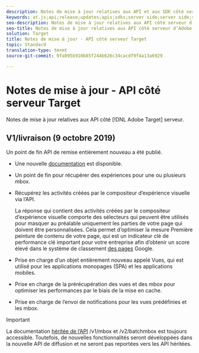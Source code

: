 ```yaml
---
description: Notes de mise à jour relatives aux API et aux SDK côté serveur d’Adobe Target
keywords: at.js;api;release;updates;apis;sdks;server side;server side;server side;api;delivery api
seo-description: Notes de mise à jour relatives aux API côté serveur d’Adobe Target.
seo-title: Notes de mise à jour relatives aux API côté serveur d’Adobe Target.
solution: Target
title: Notes de mise à jour - API côté serveur Target
topic: Standard
translation-type: tm+mt
source-git-commit: 9fa095b910b85f244b626c34cacdf9f4a13a6929

---
```



# Notes de mise à jour - API côté serveur Target

Notes de mise à jour relatives aux API côté [!DNL Adobe Target] serveur.

## V1/livraison (9 octobre 2019)

Un point de fin API de remise entièrement nouveau a été publié.

* Une nouvelle [documentation](https://developers.adobetarget.com/api/delivery-api/) est disponible.
* Un point de fin pour récupérer des expériences pour une ou plusieurs mbox.
* Récupérez les activités créées par le compositeur d’expérience visuelle via l’API.

   La réponse qui contient des activités créées par le compositeur d’expérience visuelle comporte des sélecteurs qui peuvent être utilisés pour masquer au préalable uniquement les parties de votre page qui doivent être personnalisées. Cela permet d’optimiser la mesure [](https://developers.google.com/web/fundamentals/performance/user-centric-performance-metrics.html)Première peinture de contenu de votre page, qui est un indicateur clé de performance clé important pour votre entreprise afin d’obtenir un score élevé dans le système de classement [des pages](https://en.wikipedia.org/wiki/PageRank) Google.

* Prise en charge d’un objet entièrement nouveau appelé Vues, qui est utilisé pour les applications [](/help/c-implementing-target/c-implementing-target-for-client-side-web/how-to-deployatjs/target-atjs-single-page-application.md) monopages (SPA) et les applications [](/help/c-target-mobile-app/target-mobile-app.md)mobiles.
* Prise en charge de la prérécupération des vues et des mbox pour optimiser les performances par le biais de la mise en cache.
* Prise en charge de l’envoi de notifications pour les vues prédéfinies et les mbox.

>[!IMPORTANT]
>
>La documentation [héritée de l’API](https://developers.adobetarget.com/api/legacy-api/index.html) /v1/mbox et /v2/batchmbox est toujours accessible. Toutefois, de nouvelles fonctionnalités seront développées dans la nouvelle API de diffusion et ne seront pas reportées vers les API héritées.
